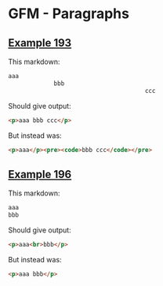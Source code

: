 # GFM - Paragraphs

## [Example 193](https://spec.commonmark.org/0.29/#example-193)

This markdown:

```markdown
aaa
             bbb
                                       ccc

```

Should give output:

```html
<p>aaa bbb ccc</p>
```

But instead was:

```html
<p>aaa</p><pre><code>bbb ccc</code></pre>
```
## [Example 196](https://spec.commonmark.org/0.29/#example-196)

This markdown:

```markdown
aaa     
bbb     

```

Should give output:

```html
<p>aaa<br>bbb</p>
```

But instead was:

```html
<p>aaa bbb</p>
```
